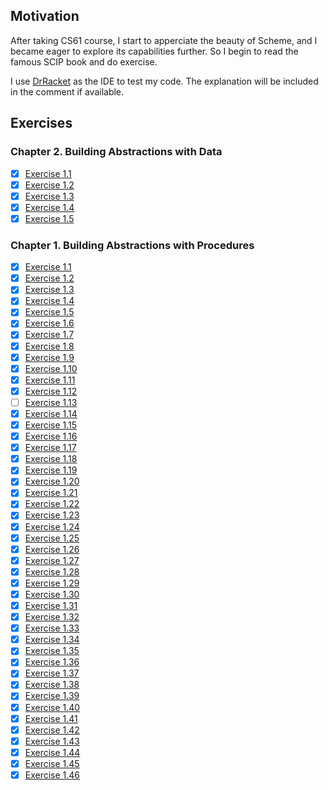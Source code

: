 ## Motivation
After taking CS61 course, I start to apperciate the beauty of Scheme, and I became eager to explore its capabilities further. So I begin to read the famous SCIP book and do exercise.

I use [DrRacket](https://docs.racket-lang.org/drracket/index.html) as the IDE to test my code. The explanation will be included in the comment if available.
## Exercises
### Chapter 2. Building Abstractions with Data
- [x] [Exercise 1.1](./Chapter02/01.rkt)
- [x] [Exercise 1.2](./Chapter02/02.rkt)
- [x] [Exercise 1.3](./Chapter02/03.rkt)
- [x] [Exercise 1.4](./Chapter02/04.rkt)
- [x] [Exercise 1.5](./Chapter02/05.rkt)
### Chapter 1. Building Abstractions with Procedures
- [x] [Exercise 1.1](./Chapter01/01.rkt)
- [x] [Exercise 1.2](./Chapter01/02.rkt)
- [x] [Exercise 1.3](./Chapter01/03.rkt)
- [x] [Exercise 1.4](./Chapter01/04.rkt)
- [x] [Exercise 1.5](./Chapter01/05.rkt)
- [x] [Exercise 1.6](./Chapter01/06.rkt)
- [x] [Exercise 1.7](./Chapter01/07.rkt)
- [x] [Exercise 1.8](./Chapter01/08.rkt)
- [x] [Exercise 1.9](./Chapter01/09.rkt)
- [x] [Exercise 1.10](./Chapter01/10.rkt)
- [x] [Exercise 1.11](./Chapter01/11.rkt)
- [x] [Exercise 1.12](./Chapter01/12.rkt)
- [ ] [Exercise 1.13](./Chapter01/13.rkt)
- [x] [Exercise 1.14](./Chapter01/14.rkt)
- [x] [Exercise 1.15](./Chapter01/15.rkt)
- [x] [Exercise 1.16](./Chapter01/16.rkt)
- [x] [Exercise 1.17](./Chapter01/17.rkt)
- [x] [Exercise 1.18](./Chapter01/18.rkt)
- [x] [Exercise 1.19](./Chapter01/19.rkt)
- [x] [Exercise 1.20](./Chapter01/20.rkt)
- [x] [Exercise 1.21](./Chapter01/21.rkt)
- [x] [Exercise 1.22](./Chapter01/22.rkt)
- [x] [Exercise 1.23](./Chapter01/23.rkt)
- [x] [Exercise 1.24](./Chapter01/24.rkt)
- [x] [Exercise 1.25](./Chapter01/25.rkt)
- [x] [Exercise 1.26](./Chapter01/26.rkt)
- [x] [Exercise 1.27](./Chapter01/27.rkt)
- [x] [Exercise 1.28](./Chapter01/28.rkt)
- [x] [Exercise 1.29](./Chapter01/29.rkt)
- [x] [Exercise 1.30](./Chapter01/30.rkt)
- [x] [Exercise 1.31](./Chapter01/31.rkt)
- [x] [Exercise 1.32](./Chapter01/32.rkt)
- [x] [Exercise 1.33](./Chapter01/33.rkt)
- [x] [Exercise 1.34](./Chapter01/34.rkt)
- [x] [Exercise 1.35](./Chapter01/35.rkt)
- [x] [Exercise 1.36](./Chapter01/36.rkt)
- [x] [Exercise 1.37](./Chapter01/37.rkt)
- [x] [Exercise 1.38](./Chapter01/38.rkt)
- [x] [Exercise 1.39](./Chapter01/39.rkt)
- [x] [Exercise 1.40](./Chapter01/40.rkt)
- [x] [Exercise 1.41](./Chapter01/41.rkt)
- [x] [Exercise 1.42](./Chapter01/42.rkt)
- [x] [Exercise 1.43](./Chapter01/43.rkt)
- [x] [Exercise 1.44](./Chapter01/44.rkt)
- [x] [Exercise 1.45](./Chapter01/45.rkt)
- [x] [Exercise 1.46](./Chapter01/46.rkt)